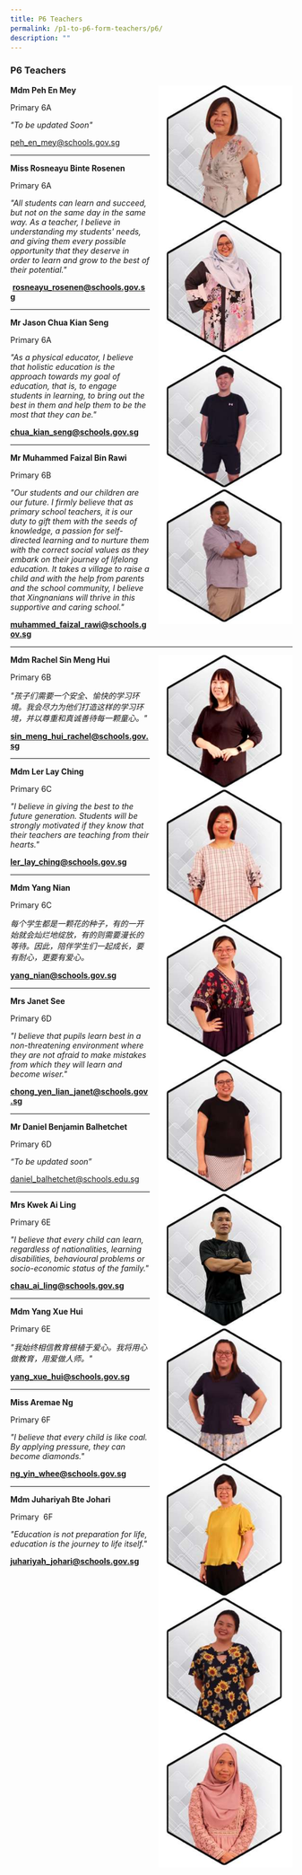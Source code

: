 ```yaml
---
title: P6 Teachers
permalink: /p1-to-p6-form-teachers/p6/
description: ""
---
```

### P6 Teachers

<img src="/images/ft64.png" style="width:240px;height:240px;margin-left:15px;" align = "right">**Mdm Peh En Mey**

Primary 6A

_"To be updated Soon"_

[peh\_en\_mey@schools.gov.sg](mailto:peh_en_mey@schools.gov.sg)

* * *

<img src="/images/ft65.png" style="width:240px;height:240px;margin-left:15px;" align = "right"> **Miss Rosneayu Binte Rosenen**

Primary 6A

_"All students can learn and succeed, but not on the same day in the same way. As a teacher, I believe in understanding my students' needs, and giving them every possible opportunity that they deserve in order to learn and grow to the best of their potential."_

 [**rosneayu\_rosenen@schools.gov.sg**](mailto:rosneayu_rosenen@schools.gov.sg)

* * *

<img src="/images/ft66.png" style="width:240px;height:240px;margin-left:15px;" align = "right"> **Mr Jason Chua Kian Seng** 

Primary 6A

_"As a physical educator, I believe that holistic education is the approach towards my goal of education, that is, to engage students in learning, to bring out the best in them and help them to be the most that they can be."_

[**chua\_kian\_seng@schools.gov.sg**](mailto:chua_kian_seng@schools.gov.sg)

* * *

<img src="/images/ft67.png" style="width:240px;height:240px;margin-left:15px;" align = "right"> **Mr Muhammed Faizal Bin Rawi**

Primary 6B

_"Our students and our children are our future. I firmly believe that as primary school teachers, it is our duty to gift them with the seeds of knowledge, a passion for self-directed learning and to nurture them with the correct social values as they embark on their journey of lifelong education. It takes a village to raise a child and with the help from parents and the school community, I believe that Xingnanians will thrive in this supportive and caring school."_

[**muhammed\_faizal\_rawi@schools.gov.sg**](mailto:muhammed_faizal_rawi@schools.gov.sg)

* * *

<img src="/images/ft68.png" style="width:240px;height:240px;margin-left:15px;" align = "right"> **Mdm Rachel Sin Meng Hui**

Primary 6B

_"孩子们需要一个安全、愉快的学习环境。我会尽力为他们打造这样的学习环境，并以尊重和真诚善待每一颗童心。"_

[**sin\_meng\_hui\_rachel@schools.gov.sg**](mailto:sin_meng_hui_rachel@schools.gov.sg)

* * *

<img src="/images/ft69.png" style="width:240px;height:240px;margin-left:15px;" align = "right"> **Mdm Ler Lay Ching**

Primary 6C

_"I believe in giving the best to the future generation. Students will be strongly motivated if they know that their teachers are teaching from their hearts."_

[**ler\_lay\_ching@schools.gov.sg**](mailto:ler_lay_ching@schools.gov.sg)

* * *

<img src="/images/ft70.png" style="width:240px;height:240px;margin-left:15px;" align = "right"> **Mdm Yang Nian**

Primary 6C

_每个学生都是一颗花的种子，有的一开始就会灿烂地绽放，有的则需要漫长的等待。因此，陪伴学生们一起成长，要有耐心，更要有爱心。_

[**yang\_nian@schools.gov.sg**](mailto:yang_nian@schools.gov.sg)

* * *

<img src="/images/ft71.png" style="width:240px;height:240px;margin-left:15px;" align = "right"> **Mrs Janet See**

Primary 6D

_"I believe that pupils learn best in a non-threatening environment where they are not afraid to make mistakes from which they will learn and become wiser."_

[**chong\_yen\_lian\_janet@schools.gov.sg**](mailto:chong_yen_lian_janet@schools.gov.sg)

* * *

<img src="/images/ft72.png" style="width:240px;height:240px;margin-left:15px;" align = "right"> **Mr Daniel Benjamin Balhetchet**

Primary 6D

_“To be updated soon”_

[daniel\_balhetchet@schools.edu.sg](mailto:daniel_balhetchet@schools.edu.sg)

* * *

<img src="/images/ft73.png" style="width:240px;height:240px;margin-left:15px;" align = "right"> **Mrs Kwek Ai Ling**

Primary 6E

_"I believe that every child can learn, regardless of nationalities, learning disabilities, behavioural problems or socio-economic status of the family."_

[**chau\_ai\_ling@schools.gov.sg**](mailto:chau_ai_ling@schools.gov.sg)

* * *
<img src="/images/ft74.png" style="width:240px;height:240px;margin-left:15px;" align = "right"> **Mdm Yang Xue Hui**

Primary 6E

_"我始终相信教育根植于爱心。我将用心做教育，用爱做人师。"_

[**yang\_xue\_hui@schools.gov.sg**](mailto:yang_xue_hui@schools.gov.sg)

* * *

<img src="/images/ft75.png" style="width:240px;height:240px;margin-left:15px;" align = "right"> **Miss Aremae Ng**

Primary 6F 

_"I believe that every child is like coal. By applying pressure, they can become diamonds."_

[**ng\_yin\_whee@schools.gov.sg**](mailto:ng_yin_whee@schools.gov.sg)

* * *

<img src="/images/ft76.png" style="width:240px;height:240px;margin-left:15px;" align = "right"> **Mdm Juhariyah Bte Johari**

Primary  6F

_"Education is not preparation for life, education is the journey to life itself."_

[**juhariyah\_johari@schools.gov.sg**](mailto:juhariyah_johari@schools.gov.sg)